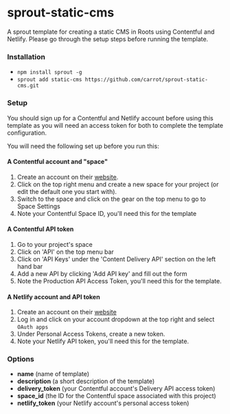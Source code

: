 # sprout-static-cms

A sprout template for creating a static CMS in Roots using Contentful and Netlify. Please go through the setup steps before running the template.

### Installation

- `npm install sprout -g`
- `sprout add static-cms https://github.com/carrot/sprout-static-cms.git`

### Setup

You should sign up for a Contentful and Netlify account before using this template as you will need an access token for both to complete the template configuration.

You will need the following set up before you run this:

#### A Contentful account and "space"

1. Create an account on their [website](https://contentful.com/).
2. Click on the top right menu and create a new space for your project (or edit the default one you start with).
3. Switch to the space and click on the gear on the top menu to go to Space Settings
4. Note your Contentful Space ID, you'll need this for the template

#### A Contentful API token

1. Go to your project's space
2. Click on 'API' on the top menu bar
3. Click on 'API Keys' under the 'Content Delivery API' section on the left hand bar
4. Add a new API by clicking 'Add API key' and fill out the form
5. Note the Production API Access Token, you'll need this for the template.

#### A Netlify account and API token

1. Create an account on their [website](https://www.netlify.com/)
2. Log in and click on your account dropdown at the top right and select `OAuth apps`
3. Under Personal Access Tokens, create a new token.
4. Note your Netlify API token, you'll need this for the template.

### Options

- **name** (name of template)
- **description** (a short description of the template)
- **delivery_token** (your Contentful account's Delivery API access token)
- **space_id** (the ID for the Contentful space associated with this project)
- **netlify_token** (your Netlify account's personal access token)

